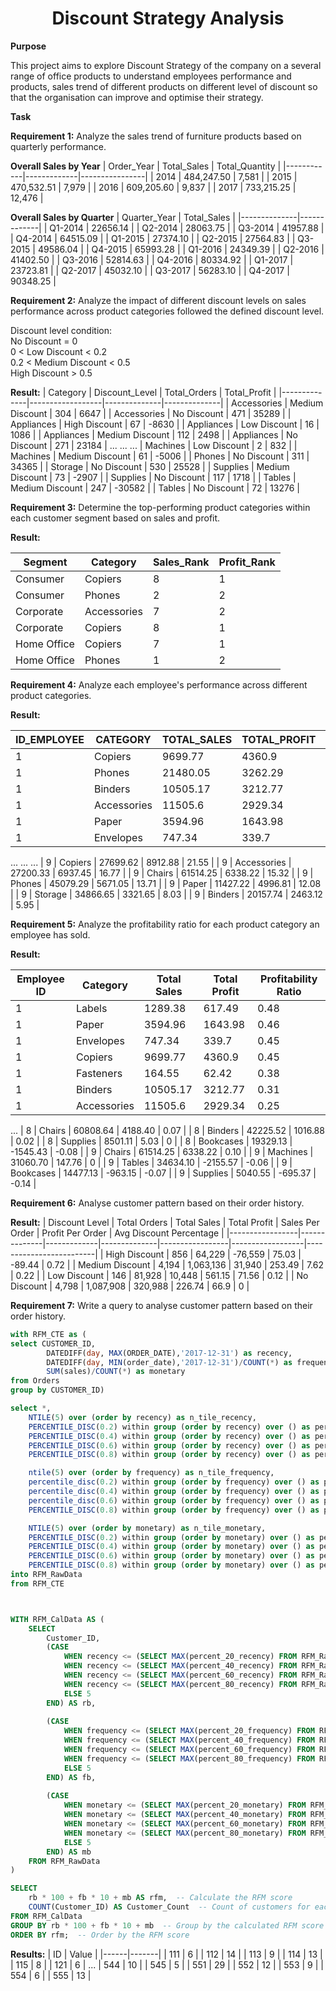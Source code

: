 **<h1 align="center"> Discount Strategy Analysis </h1>**

**Purpose**

This project aims to explore Discount Strategy of the company on a several range of office products to understand employees performance and products, sales trend of different products on different level of discount so that the organisation can improve and optimise their strategy.

**Task**

**Requirement 1:** Analyze the sales trend of furniture products based on quarterly performance.

**Overall Sales by Year**
| Order_Year | Total_Sales | Total_Quantity |
|------------|-------------|----------------|
| 2014       | 484,247.50  | 7,581          |
| 2015       | 470,532.51  | 7,979          |
| 2016       | 609,205.60  | 9,837          |
| 2017       | 733,215.25  | 12,476         |

**Overall Sales by Quarter**
| Quarter_Year | Total_Sales |
|--------------|-------------|
| Q1-2014      | 22656.14    |
| Q2-2014      | 28063.75    |
| Q3-2014      | 41957.88    |
| Q4-2014      | 64515.09    |
| Q1-2015      | 27374.10    |
| Q2-2015      | 27564.83    |
| Q3-2015      | 49586.04    |
| Q4-2015      | 65993.28    |
| Q1-2016      | 24349.39    |
| Q2-2016      | 41402.50    |
| Q3-2016      | 52814.63    |
| Q4-2016      | 80334.92    |
| Q1-2017      | 23723.81    |
| Q2-2017      | 45032.10    |
| Q3-2017      | 56283.10    |
| Q4-2017      | 90348.25    |



**Requirement 2:** Analyze the impact of different discount levels on sales performance across product categories followed the defined discount level.

Discount level condition:\
No Discount = 0\
0 < Low Discount < 0.2\
0.2 < Medium Discount < 0.5\
High Discount > 0.5

**Result:**
| Category     | Discount_Level   | Total_Orders | Total_Profit |
|--------------|------------------|--------------|--------------|
| Accessories  | Medium Discount   | 304          | 6647         |
| Accessories  | No Discount       | 471          | 35289        |
| Appliances   | High Discount     | 67           | -8630        |
| Appliances   | Low Discount      | 16           | 1086         |
| Appliances   | Medium Discount   | 112          | 2498         |
| Appliances   | No Discount       | 271          | 23184        |
...
...
...
| Machines     | Low Discount      | 2            | 832          |
| Machines     | Medium Discount   | 61           | -5006        |
| Phones       | No Discount       | 311          | 34365        |
| Storage      | No Discount       | 530          | 25528        |
| Supplies     | Medium Discount   | 73           | -2907        |
| Supplies     | No Discount       | 117          | 1718         |
| Tables       | Medium Discount   | 247          | -30582       |
| Tables       | No Discount       | 72           | 13276        |


**Requirement 3:** Determine the top-performing product categories within each customer segment based on sales and profit.


**Result:**


| Segment        | Category    | Sales_Rank | Profit_Rank |
|----------------|-------------|------------|-------------|
| Consumer       | Copiers     | 8          | 1           |
| Consumer       | Phones      | 2          | 2           |
| Corporate      | Accessories  | 7          | 2           |
| Corporate      | Copiers     | 8          | 1           |
| Home Office    | Copiers     | 7          | 1           |
| Home Office    | Phones      | 1          | 2           |


**Requirement 4:** Analyze each employee's performance across different product categories.

**Result:**

| ID_EMPLOYEE | CATEGORY      | TOTAL_SALES | TOTAL_PROFIT | PROFIT_PERCENTAGE |
|-------------|---------------|-------------|--------------|--------------------|
| 1           | Copiers       | 9699.77     | 4360.9       | 19.25              |
| 1           | Phones        | 21480.05    | 3262.29      | 14.4               |
| 1           | Binders       | 10505.17    | 3212.77      | 14.18              |
| 1           | Accessories   | 11505.6     | 2929.34      | 12.93              |
| 1           | Paper         | 3594.96     | 1643.98      | 7.26               |
| 1           | Envelopes     | 747.34      | 339.7        | 1.5                |
...
...
...
| 9           | Copiers       | 27699.62    | 8912.88      | 21.55              |
| 9           | Accessories   | 27200.33    | 6937.45      | 16.77              |
| 9           | Chairs        | 61514.25    | 6338.22      | 15.32              |
| 9           | Phones        | 45079.29    | 5671.05      | 13.71              |
| 9           | Paper         | 11427.22    | 4996.81      | 12.08              |
| 9           | Storage       | 34866.65    | 3321.65      | 8.03               |
| 9           | Binders       | 20157.74    | 2463.12      | 5.95               |


**Requirement 5:** Analyze the profitability ratio for each product category an employee has sold.

**Result:**

| Employee ID | Category    | Total Sales | Total Profit | Profitability Ratio |
|-------------|-------------|-------------|--------------|---------------------|
| 1           | Labels      | 1289.38     | 617.49       | 0.48                |
| 1           | Paper       | 3594.96     | 1643.98      | 0.46                |
| 1           | Envelopes   | 747.34      | 339.7        | 0.45                |
| 1           | Copiers     | 9699.77     | 4360.9       | 0.45                |
| 1           | Fasteners   | 164.55      | 62.42        | 0.38                |
| 1           | Binders     | 10505.17    | 3212.77      | 0.31                |
| 1           | Accessories | 11505.6     | 2929.34      | 0.25                |
...
| 8           | Chairs       | 60808.64    | 4188.40      | 0.07                |
| 8           | Binders      | 42225.52    | 1016.88      | 0.02                |
| 8           | Supplies     | 8501.11     | 5.03         | 0                   |
| 8           | Bookcases    | 19329.13    | -1545.43     | -0.08               |
| 9           | Chairs       | 61514.25    | 6338.22      | 0.10                |
| 9           | Machines     | 31060.70    | 147.76       | 0                   |
| 9           | Tables       | 34634.10    | -2155.57     | -0.06               |
| 9           | Bookcases    | 14477.13    | -963.15      | -0.07               |
| 9           | Supplies     | 5040.55     | -695.37      | -0.14               |


**Requirement 6:** Analyse customer pattern based on their order history.

**Result:**
| Discount Level  | Total Orders | Total Sales | Total Profit | Sales Per Order | Profit Per Order | Avg Discount Percentage |
|-----------------|--------------|-------------|--------------|-----------------|------------------|-------------------------|
| High Discount   | 856          | 64,229      | -76,559      | 75.03           | -89.44           | 0.72                    |
| Medium Discount | 4,194        | 1,063,136   | 31,940       | 253.49          | 7.62             | 0.22                    |
| Low Discount    | 146          | 81,928      | 10,448       | 561.15          | 71.56            | 0.12                    |
| No Discount     | 4,798        | 1,087,908   | 320,988      | 226.74          | 66.9             | 0                       |

**Requirement 7:** Write a query to analyse customer pattern based on their order history.

````sql
with RFM_CTE as (
select CUSTOMER_ID,
		DATEDIFF(day, MAX(ORDER_DATE),'2017-12-31') as recency,
		DATEDIFF(day, MIN(order_date),'2017-12-31')/COUNT(*) as frequency,
		SUM(sales)/COUNT(*) as monetary
from Orders
group by CUSTOMER_ID)

select *,
	NTILE(5) over (order by recency) as n_tile_recency,
	PERCENTILE_DISC(0.2) within group (order by recency) over () as percent_20_recency,
	PERCENTILE_DISC(0.4) within group (order by recency) over () as percent_40_recency,
	PERCENTILE_DISC(0.6) within group (order by recency) over () as percent_60_recency,
	PERCENTILE_DISC(0.8) within group (order by recency) over () as percent_80_recency,

	ntile(5) over (order by frequency) as n_tile_frequency,
	percentile_disc(0.2) within group (order by frequency) over () as percent_20_frequency,
	percentile_disc(0.4) within group (order by frequency) over () as percent_40_frequency,
	percentile_disc(0.6) within group (order by frequency) over () as percent_60_frequency,
	PERCENTILE_DISC(0.8) within group (order by frequency) over () as percent_80_frequency,

	NTILE(5) over (order by monetary) as n_tile_monetary,
	PERCENTILE_DISC(0.2) within group (order by monetary) over () as percent_20_monetary,
	PERCENTILE_DISC(0.4) within group (order by monetary) over () as percent_40_monetary,
	PERCENTILE_DISC(0.6) within group (order by monetary) over () as percent_60_monetary,
	PERCENTILE_DISC(0.8) within group (order by monetary) over () as percent_80_monetary
into RFM_RawData
from RFM_CTE



WITH RFM_CalData AS (
    SELECT 
        Customer_ID,
        (CASE 
            WHEN recency <= (SELECT MAX(percent_20_recency) FROM RFM_RawData) THEN 1
            WHEN recency <= (SELECT MAX(percent_40_recency) FROM RFM_RawData) THEN 2
            WHEN recency <= (SELECT MAX(percent_60_recency) FROM RFM_RawData) THEN 3 
            WHEN recency <= (SELECT MAX(percent_80_recency) FROM RFM_RawData) THEN 4 
            ELSE 5 
        END) AS rb,
        
        (CASE 
            WHEN frequency <= (SELECT MAX(percent_20_frequency) FROM RFM_RawData) THEN 1
            WHEN frequency <= (SELECT MAX(percent_40_frequency) FROM RFM_RawData) THEN 2
            WHEN frequency <= (SELECT MAX(percent_60_frequency) FROM RFM_RawData) THEN 3
            WHEN frequency <= (SELECT MAX(percent_80_frequency) FROM RFM_RawData) THEN 4
            ELSE 5 
        END) AS fb, 
        
        (CASE 
            WHEN monetary <= (SELECT MAX(percent_20_monetary) FROM RFM_RawData) THEN 1
            WHEN monetary <= (SELECT MAX(percent_40_monetary) FROM RFM_RawData) THEN 2
            WHEN monetary <= (SELECT MAX(percent_60_monetary) FROM RFM_RawData) THEN 3
            WHEN monetary <= (SELECT MAX(percent_80_monetary) FROM RFM_RawData) THEN 4
            ELSE 5 
        END) AS mb
    FROM RFM_RawData
)

SELECT 
    rb * 100 + fb * 10 + mb AS rfm,  -- Calculate the RFM score
    COUNT(Customer_ID) AS Customer_Count  -- Count of customers for each RFM score
FROM RFM_CalData
GROUP BY rb * 100 + fb * 10 + mb  -- Group by the calculated RFM score
ORDER BY rfm;  -- Order by the RFM score
````
**Results:**
| ID   | Value |
|------|-------|
| 111  | 6     |
| 112  | 14    |
| 113  | 9     |
| 114  | 13    |
| 115  | 8     |
| 121  | 6     |
...
| 544  | 10    |
| 545  | 5     |
| 551  | 29    |
| 552  | 12    |
| 553  | 9     |
| 554  | 6     |
| 555  | 13    |
